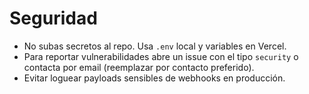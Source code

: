 # Seguridad

- No subas secretos al repo. Usa `.env` local y variables en Vercel.
- Para reportar vulnerabilidades abre un issue con el tipo `security` o contacta por email (reemplazar por contacto preferido).
- Evitar loguear payloads sensibles de webhooks en producción.
